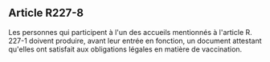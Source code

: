 ## Article R227-8

Les personnes qui participent à l'un des accueils mentionnés à l'article R. 227-1 doivent produire, avant
leur entrée en fonction, un document attestant qu'elles ont satisfait aux obligations légales en matière de
vaccination.

